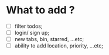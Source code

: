 # What to add ?

- [ ] filter todos;
- [ ] login/ sign up;
- [ ] new tabs, bin, starred, ...etc;
- [ ] ability to add location, priority, ...etc;
